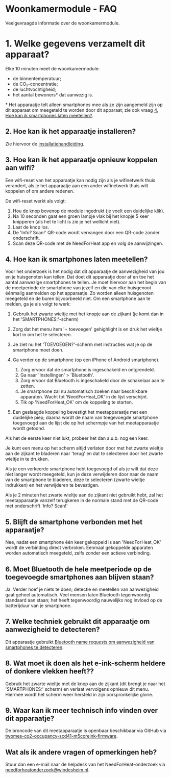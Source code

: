 # Woonkamermodule - FAQ

Veelgevraagde informatie over de woonkamermodule.

# 1. Welke gegevens verzamelt dit apparaat?

Elke 10 minuten meet de woonkamermodule:

- de binnentemperatuur;
- de CO₂-concentratie;
- de luchtvochtigheid;
- het aantal bewoners\* dat aanwezig is.

\* Het apparaatje telt alleen smartphones mee als ze zijn aangemeld zijn op dit apparaat om meegeteld te worden door dit apparaat; zie ook vraag [4. Hoe kan ik smartphones laten meetellen?](#4-hoe-kan-ik-smartphones-laten-meetellen).

## 2. Hoe kan ik het apparaatje installeren?

Zie hiervoor de [installatiehandleiding](../../../installation/).

## 3. Hoe kan ik het apparaatje opnieuw koppelen aan wifi?

Een wifi-reset van het apparaatje kan nodig zijn als je wifinetwerk thuis verandert, als je het apparaatje aan een ander wifinetwerk thuis wilt koppelen of om andere redenen.

De wifi-reset werkt als volgt:

1. Hou de knop bovenop de module ingedrukt (je voelt een duidelijke klik).
2. Na 10 seconden gaat een groen lampje vlak bij het knopje 5 keer knipperen (als het te licht is zie je het wellicht niet).
3. Laat de knop los.
4. De 'Info? Scan!' QR-code wordt vervangen door een QR-code zonder onderschrift.
5. Scan deze QR-code met de NeedForHeat app en volg de aanwijzingen.

## 4. Hoe kan ik smartphones laten meetellen?

Voor het onderzoek is het nodig dat dit apparaatje de aanwezigheid van jou en je huisgenoten kan tellen. Dat doet dit apparaatje door af en toe het aantal aanwezige smartphones te tellen. Je moet hiervoor aan het begin van de meetperiode de smartphone van jezelf en die van elke huisgenoot éénmalig aanmelden op het apparaatje. Zo worden alleen huisgenoten meegeteld en de buren bijvoorbeeld niet. Om een smartphone aan te melden, ga je als volgt te werk:

1. Gebruik het zwarte wieltje met het knopje aan de zijkant (je komt dan in het 'SMARTPHONES:'-scherm)
2. Zorg dat het menu item '+ toevoegen' gehighlight is en druk het wieltje kort in om het te selecteren.
3. Je ziet nu het 'TOEVOEGEN?'-scherm met instructies wat je op de smartphone moet doen.
4. Ga verder op de smartphone (op een iPhone of Android smartphone).
    1. Zorg ervoor dat de smartphone is ingeschakeld en ontgrendeld.
    2. Ga naar 'Instellingen' > 'Bluetooth'.
    4. Zorg ervoor dat Bluetooth is ingeschakeld door de schakelaar aan te zetten.
    5. Je smartphone zal nu automatisch zoeken naar beschikbare apparaten. Wacht tot 'NeedForHeat_OK' in de lijst verschijnt.
    6. Tik op 'NeedForHeat_OK' om de koppeling te starten.
    
5. Een geslaagde koppeling bevestigt het meetapparaatje met een duidelijke piep; daarna wordt de naam van toegevoegde smartphone toegevoegd aan de lijst die op het schermpje van het meetapparaatje wordt getoond.

Als het de eerste keer niet lukt, probeer het dan a.u.b. nog een keer.

Je kunt een menu op het scherm altijd verlaten door met het zwarte wieltje aan de zijkant te bladeren naar 'terug' en dat te selecteren door het zwarte wieltje in te drukken.

Als je een verkeerde smartphone hebt toegevoegd of als je wilt dat deze niet langer wordt meegeteld, kun je deze verwijderen door naar de naam van de smartphone te bladeren, deze te selecteren (zwarte wieltje indrukken) en het verwijderen te bevestigen.

Als je 2 minuten het zwarte wieltje aan de zijkant niet gebruikt hebt, zal het meetapparaatje vanzelf terugkeren in de normale stand met de QR-code met onderschrift 'Info? Scan!'

## 5. Blijft de smartphone verbonden met het apparaatje?

Nee, nadat een smartphone één keer gekoppeld is aan 'NeedForHeat_OK' wordt de verbinding direct verbroken. Eenmaal gekoppelde apparaten worden automatisch meegeteld, zelfs zonder een actieve verbinding.

## 6. Moet Bluetooth de hele meetperiode op de toegevoegde smartphones aan blijven staan?

Ja. Verder hoef je niets te doen; detectie en meetellen van aanwezigheid gaat geheel automatisch. Veel mensen laten Bluetooth tegenwoordig standaard aan staan; het heeft tegenwoordig nauwelijks nog invloed op de batterijduur van je smartphone.

## 7. Welke techniek gebruikt dit apparaatje om aanwezigheid te detecteren?

Dit apparaatje gebruikt [Bluetooth name requests om aanwezigheid van smartphones te detecteren](https://github.com/energietransitie/twomes-generic-esp-firmware/blob/main/src/presence_detection/README.md#general-info).

## 8. Wat moet ik doen als het e-ink-scherm heldere of donkere vlekken heeft??

Gebruik het zwarte wieltje met de knop aan de zijkant (dit brengt je naar het 'SMARTPHONES:' scherm) en verlaat vervolgens opnieuw dit menu. Hiermee wordt het scherm weer hersteld in zijn oorspronkelijke glorie.

## 9. Waar kan ik meer technisch info vinden over dit apparaatje?

De broncode van dit meetapparaatje is openbaar beschikbaar via GitHub via  [twomes-co2-occupancy-scd41-m5coreink-firmware](https://github.com/energietransitie/twomes-co2-occupancy-scd41-m5coreink-firmware).

## Wat als ik andere vragen of opmerkingen heb?
Stuur dan een e-mail naar de helpdesk van het NeedForHeat-onderzoek via [needforheatonderzoek@windesheim.nl](needforheatonderzoek@windesheim.nl).